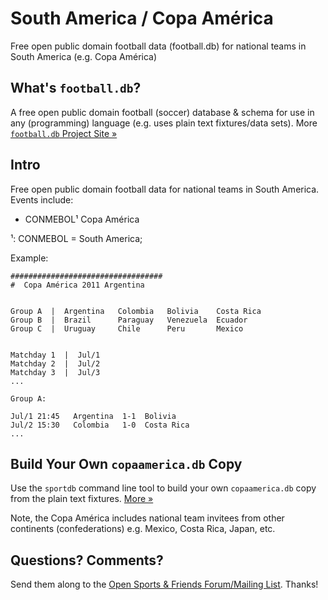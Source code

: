 # South America / Copa América

Free open public domain football data (football.db)
for national teams in South America (e.g. Copa América)


## What's `football.db`?

A free open public domain football (soccer) database & schema
for use in any (programming) language
(e.g. uses plain text fixtures/data sets).
More [`football.db` Project Site »](http://openfootball.github.io)

## Intro

Free open public domain football data for national teams in South America. Events include:

- CONMEBOL¹ Copa América

<!-- use handmade footnotes -->

¹: CONMEBOL = South America;


Example:

~~~
##################################
#  Copa América 2011 Argentina


Group A  |  Argentina   Colombia   Bolivia    Costa Rica
Group B  |  Brazil      Paraguay   Venezuela  Ecuador
Group C  |  Uruguay     Chile      Peru       Mexico


Matchday 1  |  Jul/1
Matchday 2  |  Jul/2
Matchday 3  |  Jul/3
...

Group A:

Jul/1 21:45   Argentina  1-1  Bolivia
Jul/2 15:30   Colombia   1-0  Costa Rica
...
~~~


## Build Your Own `copaamerica.db` Copy

Use the `sportdb` command line tool to build your own `copaamerica.db` copy
from the plain text fixtures. [More »](http://openfootball.github.io/build.html)

Note, the Copa América includes national team invitees from other continents (confederations)
e.g. Mexico, Costa Rica, Japan, etc.


## Questions? Comments?

Send them along to the
[Open Sports & Friends Forum/Mailing List](http://groups.google.com/group/opensport).
Thanks!
